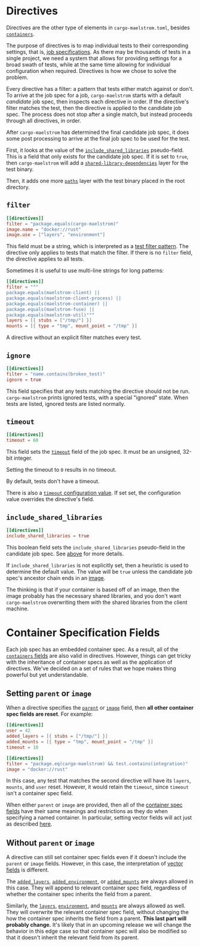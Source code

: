 # Directives

Directives are the other type of elements in `cargo-maelstrom.toml`, besides
[`containers`](containers.md).

The purpose of directives is to map individual tests to their corresponding
settings, that is, [job specifications](../../spec.md#job-specification).
As there may be thousands of tests in a single project, we need a system that
allows for providing settings for a broad swath of tests, while at the same
time allowing for individual configuration when required. Directives is how we
chose to solve the problem.

Every directive has a filter: a pattern that tests either match against or
don't. To arrive at the job spec for a job, `cargo-maelstrom` starts with a
default _candidate_ job spec, then inspects each directive in order. If the
directive's filter matches the test, then the directive is applied to the
candidate job spec. The process does not stop after a single match, but instead
proceeds through all directives, in order.

<a name="post-processing"></a>After `cargo-maelstrom` has determined the final
candidate job spec, it does some post processing to arrive at the final job
spec to be used for the test.

First, it looks at the value of the
[`include_shared_libraries`](#include_shared_libraries) pseudo-field. This is a
field that only exists for the candidate job spec. If it is set to `true`, then
`cargo-maelstrom` will add a
[`shared-library-dependencies`](../../spec-layers.md#sharedlibrarydependencies)
layer for the test binary.

Then, it adds one more [`paths`](../../spec-layers.md#paths) layer with the
test binary placed in the root directory.

## `filter`

```toml
[[directives]]
filter = "package.equals(cargo-maelstrom)"
image.name = "docker://rust"
image.use = ["layers", "environment"]
```

This field must be a string, which is interpreted as a [test filter
pattern](../filter.md). The directive only applies to tests that match the
filter. If there is no `filter` field, the directive applies to all tests.

Sometimes it is useful to use multi-line strings for long patterns:

```toml
[[directives]]
filter = """
package.equals(maelstrom-client) ||
package.equals(maelstrom-client-process) ||
package.equals(maelstrom-container) ||
package.equals(maelstrom-fuse) ||
package.equals(maelstrom-util)"""
layers = [{ stubs = ["/tmp/"] }]
mounts = [{ type = "tmp", mount_point = "/tmp" }]
```

A directive without an explicit filter matches every test.

## `ignore`

```toml
[[directives]]
filter = "name.contains(broken_test)"
ignore = true
```

This field specifies that any tests matching the directive should not be run.
`cargo-maelstrom` prints ignored tests, with a special "ignored" state. When
tests are listed, ignored tests are listed normally.

## `timeout`

```toml
[[directives]]
timeout = 60
```

This field sets the [`timeout`](../../spec.md#timeout) field of the
job spec. It must be an unsigned, 32-bit integer.

Setting the timeout to `0` results in no timeout.

By default, tests don't have a timeout.

There is also a [`timeout` configuration value](../config.md#timeout). If set
set, the configuration value overrides the directive's field.

## `include_shared_libraries`

```toml
[[directives]]
include_shared_libraries = true
```

This boolean field sets the `include_shared_libraries` pseudo-field in the
candidate job spec. See [above](#post-processing) for more details.

If `include_shared_libraries` is not explicitly set, then a heuristic is used
to determine the default value. The value will be `true` unless the candidate
job spec's ancestor chain ends in an [image](containers.md#image).

The thinking is that if your container is based off of an image, then
the image probably has the necessary shared libraries, and you don't want
`cargo-maelstrom` overwriting them with the shared libraries from the client
machine.

# Container Specification Fields

Each job spec has an embedded container spec. As a result, all of the
[`containers` fields](containers.md) are also valid in directives. However,
things can get tricky with the inheritance of container specs as well as the
application of directives. We've decided on a set of rules that we hope makes
thing powerful but yet understandable.

## Setting `parent` or `image`

When a directive specifies the [`parent`](containers.md#parent) or
[`image`](containers.md#image) field, then **all other container spec fields
are reset**. For example:

```toml
[[directives]]
user = 42
added_layers = [{ stubs = ["/tmp/"] }]
added_mounts = [{ type = "tmp", mount_point = "/tmp" }]
timeout = 10

[[directives]]
filter = "package.eq(cargo-maelstrom) && test.contains(integration)"
image = "docker://rust"
```

In this case, any test that matches the second directive will have its
`layers`, `mounts`, and `user` reset. However, it would retain the `timeout`,
since `timeout` isn't a container spec field.

When either `parent` or `image` are provided, then all of the [container spec
fields](containers.md) have their same meanings and restrictions as they do
when specifying a named container. In particular, setting vector fields will
act just as described [here](containers.md#vector-fields).

## Without `parent` or `image`

A directive can still set container spec fields even if it doesn't include the
`parent` or `image` fields. However, in this case, the interpretation of [vector
fields](containers.md#vector-fields) is different.

The [`added_layers`](containers.md#added_layers),
[`added_environment`](containers.md#added_environment), or
[`added_mounts`](containers.md#added_mounts)  are
always allowed in this case. They will append to relevant container spec field,
regardless of whether the container spec inherits the field from a parent.

Similarly, the [`layers`](containers.md#layers),
[`environment`](containers.md#environment), and
[`mounts`](containers.md#mounts) are always allowed as well. They will
overwrite the relevant container spec field, without changing the how the
container spec inherits the field from a parent. **This last part will probably
change.** It's likely that in an upcoming release we will change the behavior
in this edge case so that container spec will also be modified so that it
doesn't inherit the relevant field from its parent.
